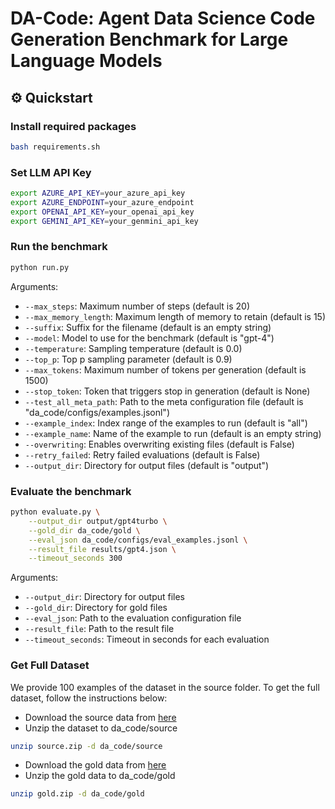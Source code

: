# DA-Code: Agent Data Science Code Generation Benchmark for Large Language Models

## ⚙️ Quickstart

### Install required packages
```bash
bash requirements.sh
```

### Set LLM API Key
```bash
export AZURE_API_KEY=your_azure_api_key
export AZURE_ENDPOINT=your_azure_endpoint
export OPENAI_API_KEY=your_openai_api_key
export GEMINI_API_KEY=your_genmini_api_key
```

### Run the benchmark
```bash
python run.py
```
Arguments:
- `--max_steps`: Maximum number of steps (default is 20)
- `--max_memory_length`: Maximum length of memory to retain (default is 15)
- `--suffix`: Suffix for the filename (default is an empty string)
- `--model`: Model to use for the benchmark (default is "gpt-4")
- `--temperature`: Sampling temperature (default is 0.0)
- `--top_p`: Top p sampling parameter (default is 0.9)
- `--max_tokens`: Maximum number of tokens per generation (default is 1500)
- `--stop_token`: Token that triggers stop in generation (default is None)
- `--test_all_meta_path`: Path to the meta configuration file (default is "da_code/configs/examples.jsonl")
- `--example_index`: Index range of the examples to run (default is "all")
- `--example_name`: Name of the example to run (default is an empty string)
- `--overwriting`: Enables overwriting existing files (default is False)
- `--retry_failed`: Retry failed evaluations (default is False)
- `--output_dir`: Directory for output files (default is "output")


### Evaluate the benchmark
```bash
python evaluate.py \
    --output_dir output/gpt4turbo \
    --gold_dir da_code/gold \
    --eval_json da_code/configs/eval_examples.jsonl \
    --result_file results/gpt4.json \
    --timeout_seconds 300
```

Arguments:
- `--output_dir`: Directory for output files
- `--gold_dir`: Directory for gold files
- `--eval_json`: Path to the evaluation configuration file 
- `--result_file`: Path to the result file
- `--timeout_seconds`: Timeout in seconds for each evaluation

### Get Full Dataset
We provide 100 examples of the dataset in the source folder. To get the full dataset, follow the instructions below:
* Download the source data from [here]()
* Unzip the dataset to da_code/source
```bash
unzip source.zip -d da_code/source
```
* Download the gold data from [here]()
* Unzip the gold data to da_code/gold
```bash
unzip gold.zip -d da_code/gold
```





